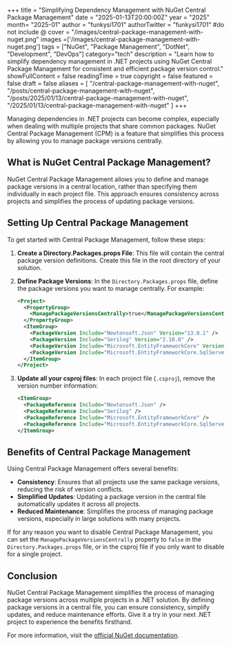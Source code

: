 +++
title = "Simplifying Dependency Management with NuGet Central Package Management"
date = "2025-01-13T20:00:00Z"
year = "2025"
month= "2025-01"
author = "funkysi1701"
authorTwitter = "funkysi1701" #do not include @
cover = "/images/central-package-management-with-nuget.png"
images =['/images/central-package-management-with-nuget.png']
tags = ["NuGet", "Package Management", "DotNet", "Development", "DevOps"]
category="tech"
description = "Learn how to simplify dependency management in .NET projects using NuGet Central Package Management for consistent and efficient package version control."
showFullContent = false
readingTime = true
copyright = false
featured = false
draft = false
aliases = [
    "/central-package-management-with-nuget",
    "/posts/central-package-management-with-nuget",
    "/posts/2025/01/13/central-package-management-with-nuget",
    "/2025/01/13/central-package-management-with-nuget" 
]
+++

Managing dependencies in .NET projects can become complex, especially when dealing with multiple projects that share common packages. NuGet Central Package Management (CPM) is a feature that simplifies this process by allowing you to manage package versions centrally. 

## What is NuGet Central Package Management?

NuGet Central Package Management allows you to define and manage package versions in a central location, rather than specifying them individually in each project file. This approach ensures consistency across projects and simplifies the process of updating package versions.

## Setting Up Central Package Management

To get started with Central Package Management, follow these steps:

1. **Create a Directory.Packages.props File**: This file will contain the central package version definitions. Create this file in the root directory of your solution.

2. **Define Package Versions**: In the `Directory.Packages.props` file, define the package versions you want to manage centrally. For example:

    ```xml
    <Project>
      <PropertyGroup>
        <ManagePackageVersionsCentrally>true</ManagePackageVersionsCentrally>
      </PropertyGroup>
      <ItemGroup>
        <PackageVersion Include="Newtonsoft.Json" Version="13.0.1" />
        <PackageVersion Include="Serilog" Version="2.10.0" />
        <PackageVersion Include="Microsoft.EntityFrameworkCore" Version="9.0.0" />
        <PackageVersion Include="Microsoft.EntityFrameworkCore.SqlServer" Version="9.0.0" />
      </ItemGroup>
    </Project>
    ```

3. **Update all your csproj files**: In each project file (`.csproj`), remove the version number information:

    ```xml
    <ItemGroup>
      <PackageReference Include="Newtonsoft.Json" />
      <PackageReference Include="Serilog" />
      <PackageReference Include="Microsoft.EntityFrameworkCore" />
      <PackageReference Include="Microsoft.EntityFrameworkCore.SqlServer" />
    </ItemGroup>
    ```

## Benefits of Central Package Management

Using Central Package Management offers several benefits:

- **Consistency**: Ensures that all projects use the same package versions, reducing the risk of version conflicts.
- **Simplified Updates**: Updating a package version in the central file automatically updates it across all projects.
- **Reduced Maintenance**: Simplifies the process of managing package versions, especially in large solutions with many projects.

If for any reason you want to disable Central Package Management, you can set the `ManagePackageVersionsCentrally` property to `false` in the `Directory.Packages.props` file, or in the csproj file if you only want to disable for a single project.

## Conclusion

NuGet Central Package Management simplifies the process of managing package versions across multiple projects in a .NET solution. By defining package versions in a central file, you can ensure consistency, simplify updates, and reduce maintenance efforts. Give it a try in your next .NET project to experience the benefits firsthand.

For more information, visit the [official NuGet documentation](https://learn.microsoft.com/en-us/nuget/consume-packages/Central-Package-Management).
